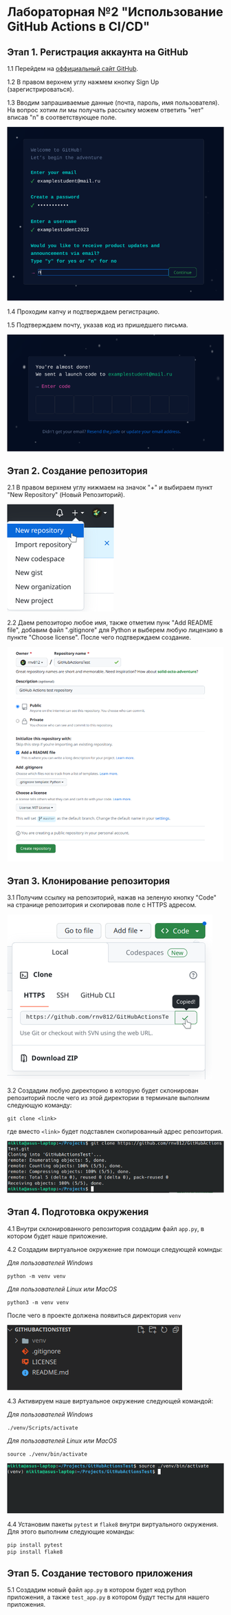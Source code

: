 # Лабораторная №2 "Использование GitHub Actions в CI/CD"

## Этап 1. Регистрация аккаунта на GitHub
1.1 Перейдем на [оффициальный сайт GitHub](https://github.com/).

1.2 В правом верхнем углу нажмем кнопку Sign Up (зарегистрироваться).

1.3 Вводим запрашиваемые данные (почта, пароль, имя пользователя). На вопрос хотим ли мы получать рассылку можем ответить "нет" вписав "n" в соответствующее поле.

![](./media/registration.png)

1.4 Проходим капчу и подтверждаем регистрацию.

1.5 Подтверждаем почту, указав код из пришедшего письма.

![](./media/email-verification.png)

## Этап 2. Создание репозитория
2.1 В правом верхнем углу нижмаем на значок "+" и выбираем пункт "New Repository" (Новый Репозиторий).

![](./media/new-repository.png)

2.2 Даем репозиторю любое имя, также отметим пунк "Add README file", добавим файл ".gitignore" для Python и выберем любую лицензию в пункте "Choose license". После чего подтверждаем создание.

![](./media/new-repository-options.png)

## Этап 3. Клонирование репозитория

3.1 Получим ссылку на репозиторий, нажав на зеленую кнопку "Code" на странице репозитория и скопировав поле с HTTPS адресом.

![](./media/copy-repo-link.png)

3.2 Создадим любую директорию в которую будет склонирован репозиторий после чего из этой директории в терминале выполним следующую команду:

```
git clone <link>
```

где вместо `<link>` будет подставлен скопированный адрес репозитория.

![](./media/git-clone.png)

## Этап 4. Подготовка окружения
4.1 Внутри склонированного репозитория создадим файл `app.py`, в котором будет наше приложение.

4.2 Создадим виртуальное окружение при помощи следующей комнды:

_Для пользователей Windows_
```
python -m venv venv
```

_Для пользователей Linux или MacOS_
```
python3 -m venv venv
```

После чего в проекте должена появиться директория `venv`

![](./media/venv-presence.png)

4.3 Активируем наше виртуальное окружение следующей командой:

_Для пользователей Windows_
```
./venv/Scripts/activate
```

_Для пользователей Linux или MacOS_
```
source ./venv/bin/activate
```

![](./media/activate-venv.png)

4.4 Установим пакеты `pytest` и `flake8` внутри виртуального окружения. Для этого выполним следующие команды:
```
pip install pytest
pip install flake8
```

## Этап 5. Создание тестового приложения

5.1 Создадим новый файл `app.py` в котором будет код python приложения, а также `test_app.py` в котором будут тесты для нашего приложения.
